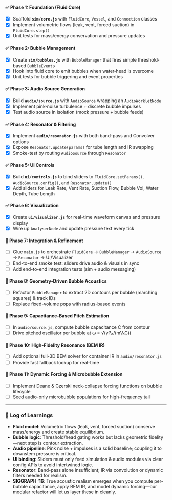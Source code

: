 #### ✅ Phase 1: Foundation (Fluid Core)  
- [x] Scaffold **`sim/core.js`** with `FluidCore`, `Vessel`, and `Connection` classes  
- [x] Implement volumetric flows (leak, vent, forced suction) in `FluidCore.step()`  
- [x] Unit tests for mass/energy conservation and pressure updates  

#### ✅ Phase 2: Bubble Management  
- [x] Create **`sim/bubbles.js`** with `BubbleManager` that fires simple threshold‐based `BubbleEvent`s  
- [x] Hook into fluid core to emit bubbles when water‐head is overcome  
- [x] Unit tests for bubble triggering and event properties  

#### ✅ Phase 3: Audio Source Generation  
- [x] Build **`audio/source.js`** with `AudioSource` wrapping an `AudioWorkletNode`  
- [x] Implement pink‐noise turbulence + discrete bubble impulses  
- [x] Test audio source in isolation (mock pressure + bubble feeds)  

#### ✅ Phase 4: Resonator & Filtering  
- [x] Implement **`audio/resonator.js`** with both band-pass and Convolver options  
- [x] Expose `Resonator.update(params)` for tube length and IR swapping  
- [x] Smoke-test by routing `AudioSource` through `Resonator`  

#### ✅ Phase 5: UI Controls  
- [x] Build **`ui/controls.js`** to bind sliders to `FluidCore.setParams()`, `AudioSource.config()`, and `Resonator.update()`  
- [x] Add sliders for Leak Rate, Vent Rate, Suction Flow, Bubble Vol, Water Depth, Tube Length  

#### ✅ Phase 6: Visualization  
- [x] Create **`ui/visualizer.js`** for real-time waveform canvas and pressure display  
- [x] Wire up `AnalyserNode` and update pressure text every tick  

#### 🔲 Phase 7: Integration & Refinement  
- [ ] Glue `main.js` to orchestrate `FluidCore` → `BubbleManager` → `AudioSource` → `Resonator` → UI/Visualizer  
- [ ] End-to-end smoke test: sliders drive audio & visuals in sync  
- [ ] Add end-to-end integration tests (sim + audio messaging)  

#### 🔲 Phase 8: Geometry-Driven Bubble Acoustics  
- [ ] Refactor `BubbleManager` to extract 2D contours per bubble (marching squares) & track IDs  
- [ ] Replace fixed-volume pops with radius-based events  

#### 🔲 Phase 9: Capacitance-Based Pitch Estimation  
- [ ] In `audio/source.js`, compute bubble capacitance C from contour  
- [ ] Drive pitched oscillator per bubble at ω = √(γP₀/(mV₀C))  

#### 🔲 Phase 10: High-Fidelity Resonance (BEM IR)  
- [ ] Add optional full-3D BEM solver for container IR in `audio/resonator.js`  
- [ ] Provide fast fallback lookup for real-time  

#### 🔲 Phase 11: Dynamic Forcing & Microbubble Extension  
- [ ] Implement Deane & Czerski neck-collapse forcing functions on bubble lifecycle  
- [ ] Seed audio-only microbubble populations for high-frequency tail  

---

### 📝 Log of Learnings  
- **Fluid model**: Volumetric flows (leak, vent, forced suction) conserve mass/energy and create stable equilibrium.  
- **Bubble logic**: Threshold/head gating works but lacks geometric fidelity—next step is contour extraction.  
- **Audio pipeline**: Pink noise + impulses is a solid baseline; coupling it to downstem pressure is critical.  
- **UI binding**: Sliders must only feed simulation & audio modules via clear config APIs to avoid intertwined logic.  
- **Resonator**: Band-pass alone insufficient; IR via convolution or dynamic filters needed for realism.  
- **SIGGRAPH ’16**: True acoustic realism emerges when you compute per-bubble capacitance, apply BEM IR, and model dynamic forcing—our modular refactor will let us layer these in cleanly.